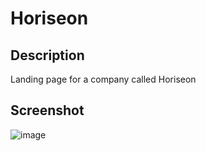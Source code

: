 # Horiseon

## Description
Landing page for a company called Horiseon

## Screenshot
![image](https://github.com/BgJimmyB79/Horiseon/assets/152930710/f2721404-ddf3-462a-b0da-bc226d6da0d6)
